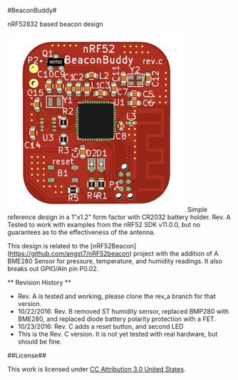 #BeaconBuddy#

nRF52832 based beacon design

![alt text](BeaconBuddy.png?raw=true "BeaconBuddy rev.c")
Simple reference design in a 1"x1.2" form factor with CR2032 battery holder.  Rev. A Tested to work with examples from the nRF52 SDK v11.0.0, but no
guarantees as to the effectiveness of the antenna.  

This design is related to the [nRF52Beacon] (https://github.com/angst7/nRF52beacon) project with the addition of A BME280 Sensor for pressure, temperature, 
and humidity readings.  It also breaks out GPIO/AIn pin P0.02.

** Revision History ** 
- Rev. A is tested and working, please clone the rev_a branch for that version.
- 10/22/2016: Rev. B removed ST humidity sensor, replaced BMP280 with BME280, and replaced diode battery polarity protection with a FET.
- 10/23/2016: Rev. C adds a reset button, and second LED
- This is the Rev. C version.  It is not yet tested with real hardware, but should be fine.

##License##

This work is licensed under [CC Attribution 3.0 United States](https://creativecommons.org/licenses/by/3.0/us/).